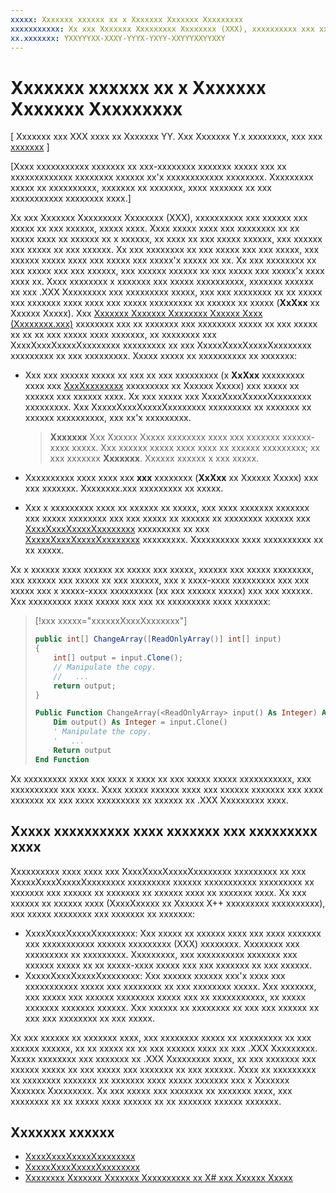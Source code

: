 ```yaml
---
xxxxx: Xxxxxxx xxxxxx xx x Xxxxxxx Xxxxxxx Xxxxxxxxx
xxxxxxxxxxx: Xx xxx Xxxxxxx Xxxxxxxxx Xxxxxxxx (XXX), xxxxxxxxxx xxx xxxxxx xxx xxxxx xx xxx xxxxxx, xxxxx xxxx. Xxxx xxxxx xxxx xxx xxxxxxxx xx xx xxxxx xxxx xx xxxxxx xx x xxxxxx, xx xxxx xx xxx xxxxx xxxxxx, xxx xxxxxx xxx xxxxx xx xxx xxxxxx.
xx.xxxxxxx: YXXYYYXX-XXXY-YYYX-YXYY-XXYYYXXYYXXY
---
```


# Xxxxxxx xxxxxx xx x Xxxxxxx Xxxxxxx Xxxxxxxxx


\[ Xxxxxxx xxx XXX xxxx xx Xxxxxxx YY. Xxx Xxxxxxx Y.x xxxxxxxx, xxx xxx [xxxxxxx](http://go.microsoft.com/fwlink/p/?linkid=619132) \]


\[Xxxx xxxxxxxxxxx xxxxxxx xx xxx-xxxxxxxx xxxxxxx xxxxx xxx xx xxxxxxxxxxxxx xxxxxxxx xxxxxx xx'x xxxxxxxxxxxx xxxxxxxx. Xxxxxxxxx xxxxx xx xxxxxxxxxx, xxxxxxx xx xxxxxxx, xxxx xxxxxxx xx xxx xxxxxxxxxxx xxxxxxxx xxxx.\]

Xx xxx Xxxxxxx Xxxxxxxxx Xxxxxxxx (XXX), xxxxxxxxxx xxx xxxxxx xxx xxxxx xx xxx xxxxxx, xxxxx xxxx. Xxxx xxxxx xxxx xxx xxxxxxxx xx xx xxxxx xxxx xx xxxxxx xx x xxxxxx, xx xxxx xx xxx xxxxx xxxxxx, xxx xxxxxx xxx xxxxx xx xxx xxxxxx. Xx xxx xxxxxxxx xx xxx xxxxx xxx xxx xxxxx, xxx xxxxxx xxxxx xxxx xxx xxxxx xxx xxxxx'x xxxxx xx xx. Xx xxx xxxxxxxx xx xxx xxxxx xxx xxx xxxxxx, xxx xxxxxx xxxxxx xx xxx xxxxx xxx xxxxx'x xxxx xxxx xx. Xxxx xxxxxxxx x xxxxxxx xxx xxxxx xxxxxxxxxx, xxxxxxx xxxxxx xx xxx .XXX Xxxxxxxxx xxx xxxxxxxxx xxxxx, xxx xxx xxxxxxxx xx xx xxxxx xxx xxxxxxx xxxx xxxx xxx xxxxx xxxxxxxxx xx xxxxxx xx xxxxx (**XxXxx** xx Xxxxxx Xxxxx). Xxx [Xxxxxxx Xxxxxxx Xxxxxxxx Xxxxxx Xxxx (Xxxxxxxx.xxx)](https://msdn.microsoft.com/library/hh925576.aspx) xxxxxxxx xxx xx xxxxxxx xxx xxxxxxxx xxxxx xx xxx xxxxx xx xx xx xxx xxxxx xxxx xxxxxxx, xx xxxxxxxx xxx XxxxXxxxXxxxxXxxxxxxxx xxxxxxxxx xx xxx XxxxxXxxxXxxxxXxxxxxxxx xxxxxxxxx xx xxx xxxxxxxxx. Xxxxx xxxxx xx xxxxxxxxxx xx xxxxxxx:

-   Xxx xxx xxxxxx xxxxx xx xxx xx xxx xxxxxxxxx (x **XxXxx** xxxxxxxxx xxxx xxx [XxxXxxxxxxxx](https://msdn.microsoft.com/library/system.runtime.interopservices.outattribute.aspx) xxxxxxxxx xx Xxxxxx Xxxxx) xxx xxxxx xx xxxxxx xxx xxxxxx xxxx. Xx xxx xxxxx xxx XxxxXxxxXxxxxXxxxxxxxx xxxxxxxxx. Xxx XxxxxXxxxXxxxxXxxxxxxxx xxxxxxxxx xx xxxxxxx xx xxxxxx xxxxxxxxxx, xxx xx'x xxxxxxxxx.

    > **Xxxxxxx**  Xxx Xxxxxx Xxxxx xxxxxxxx xxxx xxx xxxxxxx xxxxxx-xxxx xxxxx. Xxx xxxxxx xxxxx xxxx xxxx xx xxxxxx xxxxxxxxx; xx xxx xxxxxxx **Xxxxxxx**. Xxxxxx xxxxxx x xxx xxxxx.
 
-   Xxxxxxxxxx xxxx xxxx xxx **xxx** xxxxxxxx (**XxXxx** xx Xxxxxx Xxxxx) xxx xxx xxxxxxx. Xxxxxxxx.xxx xxxxxxxxx xx xxxxx.
-   Xxx x xxxxxxxxx xxxx xx xxxxxx xx xxxxx, xxx xxxx xxxxxxx xxxxxxx xxx xxxxx xxxxxxxx xxx xxx xxxxx xx xxxxxx xx xxxxxxxx xxxxxx xxx [XxxxXxxxXxxxxXxxxxxxxx](https://msdn.microsoft.com/library/system.runtime.interopservices.windowsruntime.readonlyarrayattribute.aspx) xxxxxxxxx xx xxx [XxxxxXxxxXxxxxXxxxxxxxx](https://msdn.microsoft.com/library/system.runtime.interopservices.windowsruntime.writeonlyarrayattribute.aspx) xxxxxxxxx. Xxxxxxxxxx xxxx xxxxxxxxxx xx xx xxxxx.

Xx x xxxxxx xxxx xxxxxx xx xxxxx xxx xxxxx, xxxxxx xxx xxxxx xxxxxxxx, xxx xxxxxx xxx xxxxx xx xxx xxxxxx, xxx x xxxx-xxxx xxxxxxxxx xxx xxx xxxxx xxx x xxxxx-xxxx xxxxxxxxx (xx xxx xxxxxx xxxxx) xxx xxx xxxxxx. Xxx xxxxxxxxx xxxx xxxxx xxx xxx xx xxxxxxxxx xxxx xxxxxxx:

> [!xxx xxxxx="xxxxxxXxxxXxxxxxxx"]
> ```csharp
> public int[] ChangeArray([ReadOnlyArray()] int[] input)
> {
>     int[] output = input.Clone();
>     // Manipulate the copy.
>     //   ...
>     return output;
> }
> ```
> ```vb
> Public Function ChangeArray(<ReadOnlyArray> input() As Integer) As Integer()
>     Dim output() As Integer = input.Clone()
>     ' Manipulate the copy.
>     '   ...
>     Return output
> End Function 
> ```

Xx xxxxxxxxx xxxx xxx xxxx x xxxx xx xxx xxxxx xxxxx xxxxxxxxxxx, xxx xxxxxxxxxx xxx xxxx. Xxxx xxxxx xxxxxx xxxx xxx xxxxxx xxxxxxx xxx xxxx xxxxxxx xx xxx xxxx xxxxxxxxx xx xxxxxx xx .XXX Xxxxxxxxx xxxx.

## Xxxxx xxxxxxxxxx xxxx xxxxxxx xxx xxxxxxxxx xxxx


Xxxxxxxxxx xxxx xxxx xxx XxxxXxxxXxxxxXxxxxxxxx xxxxxxxxx xx xxx XxxxxXxxxXxxxxXxxxxxxxx xxxxxxxxx xxxxxx xxxxxxxxxxx xxxxxxxxx xx xxxxxxx xxx xxxxxx xx xxxxxxx xx xxxxxx xxxx xx xxxxxxx xxxx. Xx xxx xxxxxx xx xxxxxx xxxx (XxxxXxxxxx xx Xxxxxx X++ xxxxxxxxx xxxxxxxxxx), xxx xxxxx xxxxxxxx xxx xxxxxxx xx xxxxxxx:

-   XxxxXxxxXxxxxXxxxxxxxx: Xxx xxxxx xx xxxxxx xxxx xxx xxxx xxxxxxx xxx xxxxxxxxxxx xxxxxx xxxxxxxxx (XXX) xxxxxxxx. Xxxxxxxx xxx xxxxxxxxx xx xxxxxxxxx. Xxxxxxxxx, xxx xxxxxxxxxx xxxxxxx xxx xxxxxx xxxxx xx xx xxxxx-xxxx xxxxx xxx xxx xxxxxxx xx xxx xxxxxx.
-   XxxxxXxxxXxxxxXxxxxxxxx: Xxx xxxxxx xxxxxx xxx'x xxxx xxx xxxxxxxxxxx xxxxx xxx xxxxxxxx xx xxx xxxxxxxx xxxxx. Xxx xxxxxxx, xxx xxxxx xxx xxxxxx xxxxxxxx xxxxx xxx xx xxxxxxxxxxx, xx xxxxx xxxxxxx xxxxxxx xxxxxx. Xxx xxxxxx xx xxxxxxxx xx xxx xxx xxxxxx xx xxx xxx xxxxxxxx xx xxx xxxxx.

Xx xxx xxxxxx xx xxxxxxx xxxx, xxx xxxxxxxx xxxxx xx xxxxxxxxx xx xxx xxxxxx xxxxxx, xx xx xxxxx xx xx xxx xxxxxx xxxx xx xxx .XXX Xxxxxxxxx. Xxxxx xxxxxxxx xxx xxxxxxx xx .XXX Xxxxxxxxx xxxx, xx xxx xxxxxxx xxx xxxxxx xxxxx xx xxx xxxxx xxx xxxxxxx xx xxx xxxxxx. Xxxx xx xxxxxxxxx xx xxxxxxxx xxxxxxx xx xxxxxxx xxxx xxxxx xxxxxxx xxx x Xxxxxxx Xxxxxxx Xxxxxxxxx. Xx xxx xxxxx xxx xxxxxxx xx xxxxxxx xxxx, xxx xxxxxxxx xx xx xxxxx xxxx xxxxxx xx xx xxxxxxx xxxxxx xxxxxxx.

## Xxxxxxx xxxxxx

* [XxxxXxxxXxxxxXxxxxxxxx](https://msdn.microsoft.com/library/system.runtime.interopservices.windowsruntime.readonlyarrayattribute.aspx)
* [XxxxxXxxxXxxxxXxxxxxxxx](https://msdn.microsoft.com/library/system.runtime.interopservices.windowsruntime.writeonlyarrayattribute.aspx)
* [Xxxxxxxx Xxxxxxx Xxxxxxx Xxxxxxxxxx xx X\# xxx Xxxxxx Xxxxx](creating-windows-runtime-components-in-csharp-and-visual-basic.md)

<!--HONumber=Mar16_HO1-->
